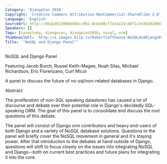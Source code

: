 ```yaml
---
Category: 'DjangoCon 2010'
Copyright: 'Creative Commons Attribution-NonCommercial-ShareAlike 3.0'
Language: 'English'
SourceUrl: http://05d2db1380b6504cc981-8cbed8cf7e3a131cd8f1c3e383d10041.r93.cf2.rackcdn.com/djangocon-2010/47_nosql-and-django-panel.flv
Speakers: []
Tags: [casestudy, djangocon, djangocon2010, nosql, orm]
ThumbnailUrl: 'http://a.images.blip.tv/Robertlofthouse-NoSQLAndDjangoPanel848.png'
Title: '"NoSQL and Django Panel"'
---
```

NoSQL and Django Panel

Featuring Jacob Burch, Russel Keith-Magee, Noah Silas, Michael Richardson,
Eric Florenzano, Curt Micol

A panel to discuss the future of no-sql/non-related databases in Django.

Abstract

The proliferation of non-SQL speaking datastores has caused a lot of discourse
and debate over their potential role in Django's decidedly SQL-speaking ORM.
The goal of this panel is to consolidate and discuss the root questions of
this debate.

The panel will consist of Django orm contributors and heavy end-users of both
Django and a variety of NoSQL database solutions. Questions to the panel will
briefly cover the NoSQL movement in general and it's staying power. After that
introduction to the debates at hand outside of Django, questions will shift to
focus closely on the issues into integrating NoSQL and Django--both on current
best practices and future plans for integrating it into the core.

